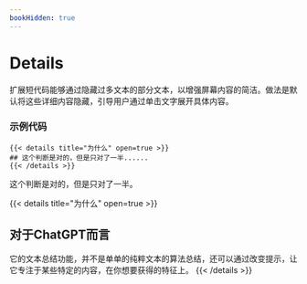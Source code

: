 ```yaml
---
bookHidden: true
---
```




# Details

扩展短代码能够通过隐藏过多文本的部分文本，以增强屏幕内容的简洁。做法是默认将这些详细内容隐藏，引导用户通过单击文字展开具体内容。

### 示例代码

~~~
{{< details title="为什么" open=true >}}
## 这个判断是对的，但是只对了一半......
{{< /details >}}
~~~



这个判断是对的，但是只对了一半。

{{< details title="为什么" open=true >}}

## 对于ChatGPT而言
它的文本总结功能，并不是单单的纯粹文本的算法总结，还可以通过改变提示，让它专注于某些特定的内容，在你想要获得的特征上。
{{< /details >}}
